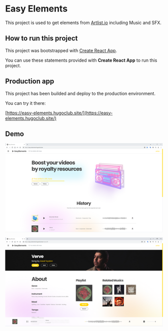 # Easy Elements

This project is used to get elements from [Artlist.io](https://artlist.io/) including Music and SFX.

## How to run this project

This project was bootstrapped with [Create React App](https://github.com/facebook/create-react-app).

You can use these statements provided with **Create React App** to run this project.

## Production app

This project has been builded and deploy to the production environment.

You can try it there:

[https://easy-elements.hugoclub.site/](https://easy-elements.hugoclub.site/)

## Demo

![Home](images/Home.png)

![PlayingMusic](images/PlayingMusic.png)
